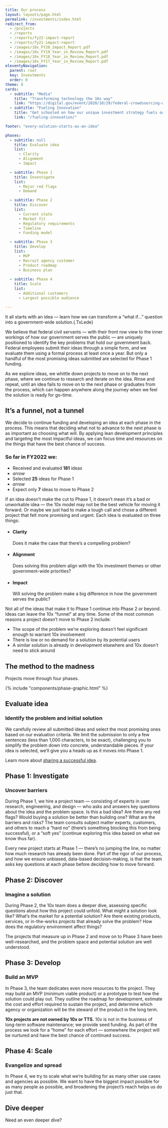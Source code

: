 ```yaml
---
title: Our process
layout: layouts/page.html
permalink: /investments/index.html
redirect_from: 
  - /projects
  - /reports
  - /reports/fy22-impact-report
  - /reports/fy21-impact-report
  - /images/10x_FY20_Impact_Report.pdf
  - /images/10x_FY19_Year_in_Review_Report.pdf
  - /images/10x_FY18_Year_in_Review_Report.pdf
  - /images/10x_FY17_Year_in_Review_Report.pdf
eleventyNavigation:
  parent: root
  key: Investments
  order: 0
theme: 8
cards: 
  - subtitle: "Media"
    title: "Transforming technology the 10x way"
    link: "https://digital.gov/event/2020/10/29/federal-crowdsourcing-webinar-series-episode-15-10x-transforming-technology-through-agile-investments/"
  - subtitle: "Fueling Innovation"
    title: "Get schooled on how our unique investment strategy fuels our success"
    link: "/fueling-innovation/"

footer: "every-solution-starts-as-an-idea" 

phases:
  - subtitle: null
    title: Evaluate idea
    list:
      - Clarity
      - Alignment
      - Impact

  - subtitle: Phase 1
    title: Investigate
    list:
      - Major red flags
      - Demand

  - subtitle: Phase 2
    title: Discover
    list:
      - Current state
      - Market fit
      - Regulatory requirements
      - Timeline
      - Funding model

  - subtitle: Phase 3
    title: Develop
    list:
      - MVP
      - Recruit agency customer
      - Product roadmap
      - Business plan
      
  - subtitle: Phase 4
    title: Scale
    list:
      - Additional customers
      - Largest possible audience

---
```


It all starts with an idea  —  learn how we can transform a “what if…” question into a government-wide solution.{.TxLede}

We believe that federal civil servants — with their front row view to the inner workings of how our government serves the public — are uniquely positioned to identify the key problems that hold our government back. Federal employees submit their ideas through a simple form, and we evaluate them using a formal process at least once a year. But only a handful of the most promising ideas submitted are selected for Phase 1 funding.

As we explore ideas, we whittle down projects to move on to the next phase, where we continue to research and iterate on the idea. Rinse and repeat, until an idea fails to move on to the next phase or graduates from the process, which can happen anywhere along the journey when we feel the solution is ready for go-time.

## It’s a funnel, not a tunnel

We decide to continue funding and developing an idea at each phase in the process.  This means that deciding what not to advance to the next phase is as important as choosing what will. By applying lean development principles and targeting the most impactful ideas, we can focus time and resources on the things that have the best chance of success.

<div class="TxFunnel" markdown="1">

### So far in FY2022 we:
  * Received and evaluated **181** ideas
  * _arrow_
  * Selected **25** ideas for Phase 1
  * _arrow_
  * Expect only **7** ideas to move to Phase 2

</div>

If an idea doesn’t make the cut to Phase 1, it doesn’t mean it’s a bad or unworkable idea — the 10x model may not be the best vehicle for moving it forward. Or maybe we just had to make a tough call and chose a different project that felt more promising and urgent. Each idea is evaluated on three things:

<div class="TxCallout TxCallout__check check-with-background" markdown="1">
<!-- come back to these to add 3-col styling on desktop -->

  - #### Clarity 
    Does it make the case that there’s a compelling problem?

  - #### Alignment 
    Does solving this problem align with the 10x investment themes or other government-wide priorities?

  - #### Impact 
    Will solving the problem make a big difference in how the government serves the public?
  </div>

Not all of the ideas that make it to Phase 1 continue into Phase 2 or beyond. Ideas can leave the 10x “funnel” at any time. Some of the most common reasons a project doesn’t move to Phase 2 include:
  - The scope of the problem we're exploring doesn't feel significant enough to warrant 10x involvement
  - There is low or no demand for a solution by its potential users
  - A similar solution is already in development elsewhere and 10x doesn't need to stick around

## The method to the madness

Projects move through four phases.

<!-- insert stage graphic here. Unify it for all the places it shows up (weird that sometimes there are 4 circles and sometimes 5. It can be editable elsewhere -->

{% include "components/phase-graphic.html" %}

## Evaluate idea
### Identify the problem and initial solution
We carefully review all submitted ideas and select the most promising ones based on our evaluation criteria. We limit the submission to only a few sentences (less than 1,000 characters, to be exact), challenging you to simplify the problem down into concrete, understandable pieces. If your idea is selected, we’ll give you a heads up as it moves into Phase 1.

Learn more about [sharing a successful idea](https://10x.gsa.gov/our-challenge-to-you/).


## Phase 1: Investigate
### Uncover barriers
During Phase 1, we hire a project team — consisting of experts in user research, engineering, and design —  who asks and answers key questions about the idea and the problem space. Is this a bad idea? Are there any red flags? Would buying a solution be better than building one? What are the barriers and risks? The team consults subject matter experts, customers, and others to reach a “hard no” (there’s something blocking this from being successful), or a “soft yes” (continue exploring this idea based on what we know thus far).

Every new project starts at Phase 1 —  there’s no jumping the line, no matter how much research has already been done. Part of the rigor of our process, and how we ensure unbiased, data-based decision-making, is that the team asks key questions at each phase before deciding how to move forward.

## Phase 2: Discover
### Imagine a solution

During Phase 2, the 10x team does a deeper dive, assessing specific questions about how this project could unfold. What might a solution look like? What’s the market for a potential solution? Are there existing products, services, or in-the-works projects that already solve the problem? How does the regulatory environment affect things?

The projects that measure up in Phase 2 and move on to Phase 3 have been well-researched, and the problem space and potential solution are well understood.

## Phase 3: Develop
### Build an MVP
In Phase 3, the team dedicates even more resources to the project. They may build an MVP (minimum viable product) or a prototype to test how the solution could play out. They outline the roadmap for development, estimate the cost and effort required to sustain the project, and determine which agency or organization will be the steward of the product in the long term.  

**10x projects are not owned by 10x or TTS.** 10x is not in the business of long-term software maintenance; we provide seed funding. As part of the process we look for a “home” for each effort  —  somewhere the project will be nurtured and have the best chance of continued success.

## Phase 4: Scale
### Evangelize and spread

In Phase 4, we try to scale what we’re building for as many other use cases and agencies as possible. We want to have the biggest impact possible for as many people as possible, and broadening the project’s reach helps us do just that.

## Dive deeper
Need an even deeper dive?
